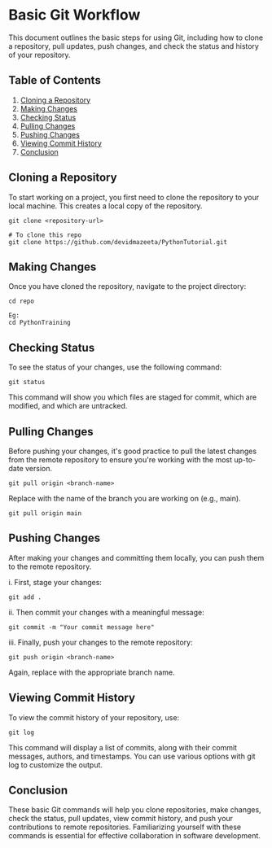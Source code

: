 # Basic Git Workflow

This document outlines the basic steps for using Git, including how to clone a repository, pull updates, push changes, and check the status and history of your repository.

## Table of Contents
1. [Cloning a Repository](#cloning-a-repository)
2. [Making Changes](#making-changes)
3. [Checking Status](#checking-status)
4. [Pulling Changes](#pulling-changes)
5. [Pushing Changes](#pushing-changes)
6. [Viewing Commit History](#viewing-commit-history)
7. [Conclusion](#conclusion)

## Cloning a Repository

To start working on a project, you first need to clone the repository to your local machine. This creates a local copy of the repository.

    git clone <repository-url>
    
    # To clone this repo
    git clone https://github.com/devidmazeeta/PythonTutorial.git

## Making Changes

Once you have cloned the repository, navigate to the project directory:

    cd repo
    
    Eg:
    cd PythonTraining

## Checking Status

To see the status of your changes, use the following command:

    git status

This command will show you which files are staged for commit, which are modified, and which are untracked.

## Pulling Changes

Before pushing your changes, it's good practice to pull the latest changes from the remote repository to ensure you're working with the most up-to-date version.

    git pull origin <branch-name>

Replace <branch-name> with the name of the branch you are working on (e.g., main).

    git pull origin main

## Pushing Changes

After making your changes and committing them locally, you can push them to the remote repository.

i. First, stage your changes:

    git add .

ii. Then commit your changes with a meaningful message:

    git commit -m "Your commit message here"

iii. Finally, push your changes to the remote repository:

    git push origin <branch-name>

Again, replace <branch-name> with the appropriate branch name.

## Viewing Commit History

To view the commit history of your repository, use:

    git log

This command will display a list of commits, along with their commit messages, authors, and timestamps. You can use various options with git log to customize the output.

## Conclusion

These basic Git commands will help you clone repositories, make changes, check the status, pull updates, view commit history, and push your contributions to remote repositories. Familiarizing yourself with these commands is essential for effective collaboration in software development.
